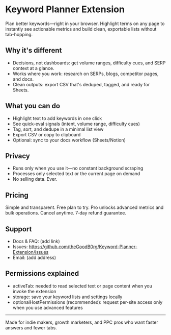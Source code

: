 # Keyword Planner Extension

Plan better keywords—right in your browser. Highlight terms on any page to instantly see actionable metrics and build clean, exportable lists without tab-hopping.

## Why it's different
- Decisions, not dashboards: get volume ranges, difficulty cues, and SERP context at a glance.
- Works where you work: research on SERPs, blogs, competitor pages, and docs.
- Clean outputs: export CSV that's deduped, tagged, and ready for Sheets.

## What you can do
- Highlight text to add keywords in one click
- See quick-eval signals (intent, volume range, difficulty cues)
- Tag, sort, and dedupe in a minimal list view
- Export CSV or copy to clipboard
- Optional: sync to your docs workflow (Sheets/Notion)

## Privacy
- Runs only when you use it—no constant background scraping
- Processes only selected text or the current page on demand
- No selling data. Ever.

## Pricing
Simple and transparent. Free plan to try. Pro unlocks advanced metrics and bulk operations. Cancel anytime. 7‑day refund guarantee.

## Support
- Docs & FAQ: (add link)
- Issues: https://github.com/theGoodB0rg/Keyword-Planner-Extension/issues
- Email: (add address)

## Permissions explained
- activeTab: needed to read selected text or page content when you invoke the extension
- storage: save your keyword lists and settings locally
- optionalHostPermissions (recommended): request per-site access only when you use advanced features

---
Made for indie makers, growth marketers, and PPC pros who want faster answers and fewer tabs.